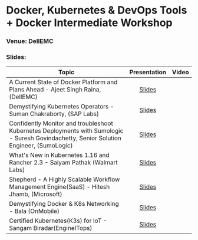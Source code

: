 # Docker, Kubernetes & DevOps Tools + Docker Intermediate Workshop

### Venue: DellEMC

### Slides:


| Topic        | Presentation          | Video  | 
| ------------- |:-------------:| -----:| 
| A Current State of Docker Platform and Plans Ahead - Ajeet Singh Raina, (DellEMC)| [Slides](https://www.slideshare.net/ajeetraina/current-state-of-docker-platform-nov-2019) |  | 
| Demystifying Kubernetes Operators - Suman Chakraborty, (SAP Labs) | [Slides]() |  | 
| Confidently Monitor and troubleshoot Kubernetes Deployments with Sumologic - Suresh Govindachetty, Senior Solution Engineer, (SumoLogic) | [Slides]() |  |
| What's New in Kubernetes 1.16 and Rancher 2.3  - Saiyam Pathak (Walmart Labs)| [Slides](https://www.slideshare.net/saiyampathak1/kubernetes-116-and-rancher-23-enhancements) |  | 
| Shepherd - A Highly Scalable Workflow Management Engine(SaaS) - Hitesh Jhamb, (Microsoft) | [Slides]() |  | 
| Demystifying Docker & K8s Networking - Bala (OnMobile)| [Slides](https://www.slideshare.net/BalasundaramNataraja/demystfying-containernetworking/BalasundaramNataraja/demystfying-containernetworking) |  | 
| Certified Kubernetes(K3s) for IoT - Sangam Biradar(EngineITops)| [Slides](https://www.slideshare.net/sangambiradar370/rabncher-meetup-india-lightweight-kubernetes-development-with-k3s-k3os-and-oketo) |  | 

